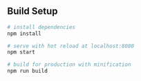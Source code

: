 ## Build Setup

``` bash
# install dependencies
npm install

# serve with hot reload at localhost:8080
npm start

# build for production with minification
npm run build
```